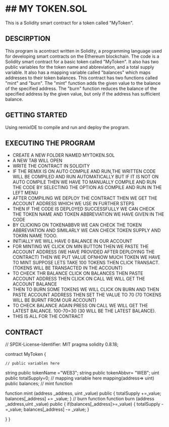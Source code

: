 # ## MY TOKEN.SOL
This is a Solidity smart contract for a token called "MyToken". 

## DESCIRPTION
This program is acontract written in Solidity, a programming language used for developing smart contracts on the Ethereum blockchain.
The code is a Solidity smart contract for a basic token called "MyToken". It also has two public variables for the token name and abbreviation, and a total supply variable. It also has a mapping variable called "balances" which maps addresses to their token balances.
This contract has two functions called "mint" and "burn". The "mint" function  adds the given value to the balance of the specified address. The "burn" function  reduces the balance of the specified address by the given value, but only if the address has sufficient balance.

## GETTING STARTED
Using remixIDE to compile and run and deploy the program.

## EXECUTING THE PROGRAM
* CREATE A NEW FOLDER NAMED MYTOKEN.SOL
* A NEW TAB WILL OPEN 
* WRITE THE CONTRACT IN SOLIDITY 
* IF THE REMIX IS ON AUTO COMPILE AND RUN,THE WRITTEN CODE WILL BE COMPILED AND RUN AUTOMATICALLY BUT IF IT IS NOT ON AUTO COMPILE THEN WE HAVE TO MANUALLY COMPILE AND   RUN THE CODE BY SELECTING THE OPTION AS COMPILE AND RUN IN THE LEFT MENU
* AFTER COMPILING WE DEPLOY THE CONTRACT THEN WE GET THE ACCOUNT ADDRESS WHICH WE USE IN FURTHER STEPS
* THEN IF THE CODE IS DEPLOYED SUCCESSFULLY WE CAN CHECK THE TOKEN NAME AND TOKEN ABBREVIATION WE HAVE GIVEN IN THE CODE 
* BY CLICKING ON TOKENABBVR WE CAN CHECK THE TOKEN ABBREVIATION AND SIMILARLY WE CAN CHECK TOKEN SUPPLY AND TOKRN NAME TOOO.
* INITIALLY WE WILL HAVE 0 BALANCE IN OUR ACCOUNT 
* FOR MINTING WE CLICK ON MIN BUTTON THEN WE PASTE THE ACCOUNT ADDRESS (WE HAVE PROVIDED AFTER DEPLOYING THE CONTRACT) THEN WE PUT VALUE OFNHOW MUCH TOKEN WE HAVE TO     MINT SUPPOSE LETS TAKE 100 TOKENS THEN CLICK TRANSACT.(TOKENS WILL BE TRANSACTED IN THE ACCOUNT)
* TO CHECK THR BALANCE CLICK ON  BALANCES THEN PASTE ACCOUNT ADDRESS THEN CLICK ON CALL WE WILL GET THE ACCOUNT BALANCE
* THEN TO BURN SOME TOKENS WE WILL CLICK ON BURN AND THEN PASTE ACCOUNT ADDRESS THEN SET THE VALUE TO 70 (70 TOKENS WILL BE BURNT FROM OUR ACCOUNT)
* TO CHECK BALANCE AGAIN PRESS ON CALL WE WILL GET THE LATEST BALANCE. 100-70=30 (30 WILL BE THE LATEST BALANCE).
* THIS IS ALL FOR THE CONTRACT


## CONTRACT 

// SPDX-License-Identifier: MIT
pragma solidity 0.8.18;


contract MyToken {

    // public variables here
   string public tokenName ="WEB3";
   string public tokenAbbvr= "WEB";
   uint public totalSupply=0;
    // mapping variable here
   mapping(address=> uint) public balances;
    // mint function

   function mint (address _address, uint _value) public {
    totalSupply +=_value;
    balances[_address] += _value;
   }
    // burn function
   function burn (address _address,uint _value) public {
       if(balances[_address]>=_value)
       {
         totalSupply -=_value;
         balances[_address] -= _value;
       }
    
   }
}
